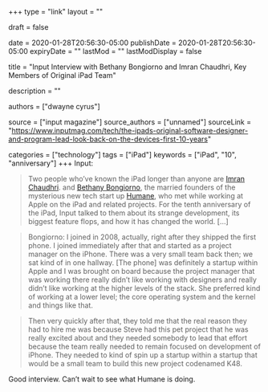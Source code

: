 +++
type = "link"
layout = ""

draft = false

date = 2020-01-28T20:56:30-05:00
publishDate = 2020-01-28T20:56:30-05:00
expiryDate = ""
lastMod = ""
lastModDisplay = false

title = "Input Interview with Bethany Bongiorno and Imran Chaudhri, Key Members of Original iPad Team"

description = ""

authors = ["dwayne cyrus"]

source = ["input magazine"]
source_authors = ["unnamed"]
sourceLink = "https://www.inputmag.com/tech/the-ipads-original-software-designer-and-program-lead-look-back-on-the-devices-first-10-years"

categories = ["technology"]
tags = ["iPad"]
keywords = ["iPad", "10", "anniversary"]
+++
Input:

>Two people who’ve known the iPad longer than anyone are [Imran Chaudhri](https://twitter.com/imranchaudhri "With a Title Attribute"). and [Bethany Bongiorno](https://twitter.com/bella_bongiorno), the married founders of the mysterious new tech start up [Humane](https://hu.ma.ne/), who met while working at Apple on the iPad and related projects. For the tenth anniversary of the iPad, Input talked to them about its strange development, its biggest feature flops, and how it has changed the world. […]

>Bongiorno: I joined in 2008, actually, right after they shipped the first phone. I joined immediately after that and started as a project manager on the iPhone. There was a very small team back then; we sat kind of in one hallway. [The phone] was definitely a startup within Apple and I was brought on board because the project manager that was working there really didn’t like working with designers and really didn’t like working at the higher levels of the stack. She preferred kind of working at a lower level; the core operating system and the kernel and things like that.

>Then very quickly after that, they told me that the real reason they had to hire me was because Steve had this pet project that he was really excited about and they needed somebody to lead that effort because the team really needed to remain focused on development of iPhone. They needed to kind of spin up a startup within a startup that would be a small team to build this new project codenamed K48.

Good interview. Can’t wait to see what Humane is doing.
